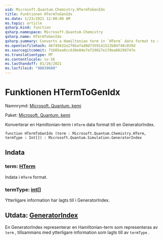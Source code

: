 ```yaml
---
uid: Microsoft.Quantum.Chemistry.HTermToGenIdx
title: Funktionen HTermToGenIdx
ms.date: 1/23/2021 12:00:00 AM
ms.topic: article
qsharp.kind: function
qsharp.namespace: Microsoft.Quantum.Chemistry
qsharp.name: HTermToGenIdx
qsharp.summary: Converts a Hamiltonian term in `HTerm` data format to a GeneratorIndex.
ms.openlocfilehash: 46745632e2f6bafad0d7359141522b84f48c039d
ms.sourcegitcommit: 71605ea9cc630e84e7ef29027e1f0ea06299747e
ms.translationtype: MT
ms.contentlocale: sv-SE
ms.lasthandoff: 01/26/2021
ms.locfileid: "98839608"
---
```

# <a name="htermtogenidx-function"></a>Funktionen HTermToGenIdx

Namnrymd: [Microsoft. Quantum. kemi](xref:Microsoft.Quantum.Chemistry)

Paket: [Microsoft. Quantum. kemi](https://nuget.org/packages/Microsoft.Quantum.Chemistry)


Konverterar en Hamiltonian-term i `HTerm` data format till en GeneratorIndex.

```qsharp
function HTermToGenIdx (term : Microsoft.Quantum.Chemistry.HTerm, termType : Int[]) : Microsoft.Quantum.Simulation.GeneratorIndex
```


## <a name="input"></a>Indata

### <a name="term--hterm"></a>term: [HTerm](xref:Microsoft.Quantum.Chemistry.HTerm)

Indata i `HTerm` format.


### <a name="termtype--int"></a>termType: [int](xref:microsoft.quantum.lang-ref.int)[]

Ytterligare information har lagts till i GeneratorIndex.



## <a name="output--generatorindex"></a>Utdata: [GeneratorIndex](xref:Microsoft.Quantum.Simulation.GeneratorIndex)

En GeneratorIndex representerar en Hamiltonian-term som representeras av `term` , tillsammans med ytterligare information som lagts till av `termType` .